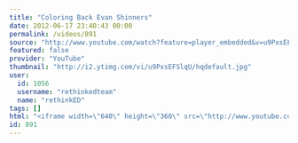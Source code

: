 ```yaml
---
title: "Coloring Back Evan Shinners"
date: 2012-06-17 23:40:43 00:00
permalink: /videos/891
source: "http://www.youtube.com/watch?feature=player_embedded&v=u9PxsEFSlqU"
featured: false
provider: "YouTube"
thumbnail: "http://i2.ytimg.com/vi/u9PxsEFSlqU/hqdefault.jpg"
user:
  id: 1056
  username: "rethinkedteam"
  name: "rethinkED"
tags: []
html: "<iframe width=\"640\" height=\"360\" src=\"http://www.youtube.com/embed/u9PxsEFSlqU?wmode=transparent&fs=1&feature=oembed\" frameborder=\"0\" allowfullscreen></iframe>"
id: 891
---
```


